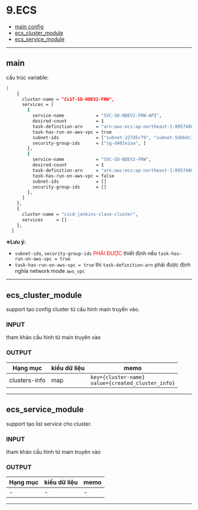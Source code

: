 # 9.ECS

- [main config](#main)
- [ecs_cluster_module](#ecs_cluster_module)
- [ecs_service_module](#ecs_service_module)

---

## main

cấu trúc variable:

```sh
[
    {
      cluster-name = "CLST-SD-NDEV2-FRW",
      services = [
        {
          service-name            = "SVC-SD-NDEV2-FRW-API",
          desired-count           = 1
          task-definition-arn     = "arn:aws:ecs:ap-northeast-1:895748805273:task-definition/bluegreen-task-definitions:4"
          task-has-run-on-aws-vpc = true
          subnet-ids              = ["subnet-227d5c79", "subnet-5dbb4c15", "subnet-daa658f1"]
          security-group-ids      = ["sg-d401e1aa", ]
        },
        {
          service-name            = "SVC-SD-NDEV2-FRW",
          desired-count           = 1
          task-definition-arn     = "arn:aws:ecs:ap-northeast-1:895748805273:task-definition/bluegreen-task-definitions:3"
          task-has-run-on-aws-vpc = false
          subnet-ids              = []
          security-group-ids      = []
        },
      ]
    },
    {
      cluster-name = "cicd-jenkins-slave-cluster",
      services     = []
    },
  ]
```

**※Lưu ý:**

- `subnet-ids`, `security-group-ids` <span style="color:red">PHẢI ĐƯỢC </span> thiết định nếu `task-has-run-on-aws-vpc = true`
- `task-has-run-on-aws-vpc = true` thì `task-definition-arn` phải được định nghĩa network mode `aws_vpc`

---

## ecs_cluster_module

support tạo config cluster từ cấu hình main truyền vào.

### INPUT

tham khảo cấu hình từ main truyên vào

### OUTPUT

| Hạng mục    | kiểu dữ liệu | memo                         |
| ----------- | ------------ | ---------------------------- |
| clusters-info | map         | `key={cluster-name}`</br> `value={created_cluster_info}` |

---

## ecs_service_module

support tạo list service cho cluster.

### INPUT

tham khảo cấu hình từ main truyên vào

### OUTPUT

| Hạng mục | kiểu dữ liệu | memo |
| -------- | ------------ | ---- |
| -        | -            | -    |

---

